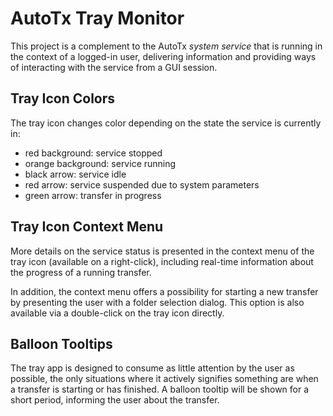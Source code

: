 # AutoTx Tray Monitor

This project is a complement to the AutoTx *system service* that is running in
the context of a logged-in user, delivering information and providing ways of
interacting with the service from a GUI session.

## Tray Icon Colors

The tray icon changes color depending on the state the service is currently in:

- red background: service stopped
- orange background: service running
- black arrow: service idle
- red arrow: service suspended due to system parameters
- green arrow: transfer in progress

## Tray Icon Context Menu

More details on the service status is presented in the context menu of the tray
icon (available on a right-click), including real-time information about the
progress of a running transfer.

In addition, the context menu offers a possibility for starting a new transfer
by presenting the user with a folder selection dialog. This option is also
available via a double-click on the tray icon directly.

## Balloon Tooltips

The tray app is designed to consume as little attention by the user as possible,
the only situations where it actively signifies something are when a transfer is
starting or has finished. A balloon tooltip will be shown for a short period,
informing the user about the transfer.
